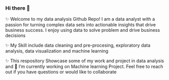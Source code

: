 ### Hi there 👋


✨ Welcome to my data analysis Github Repo! I am a data analyst with a passion for turning complex data sets into actionable insights that drive business success.
I  enjoy using data to solve problem and drive business decisions

✨ My Skill include data cleaning and pre-procesing, exploratory data analysis, data visualization and machine learning

✨  This respository  Showcase some of my work and project in data analysis and 
🌱 I’m currently working on  Machine learning Project. Feel free to reach out if you have questions or would like to collaborate

